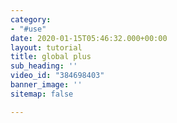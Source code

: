 ```yaml
---
category:
- "#use"
date: 2020-01-15T05:46:32.000+00:00
layout: tutorial
title: global plus
sub_heading: ''
video_id: "384698403"
banner_image: ''
sitemap: false

---
```

